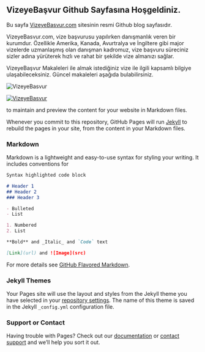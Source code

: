 ## VizeyeBaşvur Github Sayfasına Hoşgeldiniz.
Bu sayfa [VizeyeBasvur.com](https://vizeyebasvur.com) sitesinin resmi Github blog sayfasıdır.

VizeyeBasvur.com, vize başvurusu yapılırken danışmanlık veren bir kurumdur. Özellikle Amerika, Kanada, Avurtralya ve İngiltere gibi major vizelerde uzmanlaşmış olan danışman kadromuz, vize başvuru süreciniz sizler adına yürüterek hızlı ve rahat bir şekilde vize almanızı sağlar.

VizeyeBaşvur Makaleleri ile almak istediğiniz vize ile ilgili kapsamlı bilgiye ulaşabileceksiniz. Güncel makaleleri aşağıda bulabilirsiniz.

![VizeyeBasvur](https://www.vizeyebasvur.com/wp-content/uploads/2016/03/Vizeye-Ba%C5%9Fvur.png)

[![VizeyeBasvur](https://www.vizeyebasvur.com/wp-content/uploads/2016/03/Vizeye-Ba%C5%9Fvur.png)](https://vizeyebasvur.com) 

to maintain and preview the content for your website in Markdown files.

Whenever you commit to this repository, GitHub Pages will run [Jekyll](https://jekyllrb.com/) to rebuild the pages in your site, from the content in your Markdown files.

### Markdown

Markdown is a lightweight and easy-to-use syntax for styling your writing. It includes conventions for

```markdown
Syntax highlighted code block

# Header 1
## Header 2
### Header 3

- Bulleted
- List

1. Numbered
2. List

**Bold** and _Italic_ and `Code` text

[Link](url) and ![Image](src)
```

For more details see [GitHub Flavored Markdown](https://guides.github.com/features/mastering-markdown/).

### Jekyll Themes

Your Pages site will use the layout and styles from the Jekyll theme you have selected in your [repository settings](https://github.com/VizeyeBasvur/vizeyebasvur.github.io/settings). The name of this theme is saved in the Jekyll `_config.yml` configuration file.

### Support or Contact

Having trouble with Pages? Check out our [documentation](https://help.github.com/categories/github-pages-basics/) or [contact support](https://github.com/contact) and we’ll help you sort it out.
